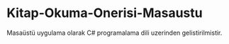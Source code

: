 # Kitap-Okuma-Onerisi-Masaustu
Masaüstü uygulama olarak C# programalama dili uzerinden gelistirilmistir.
